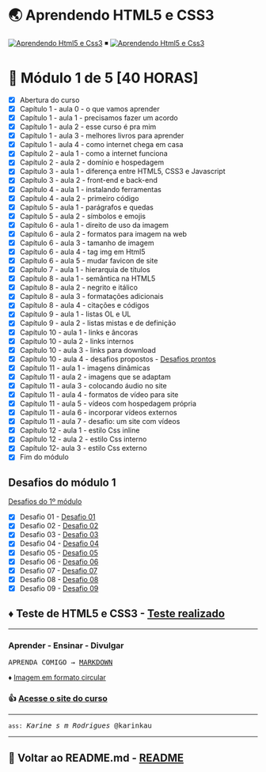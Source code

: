 # 🌏 Aprendendo HTML5 e CSS3

[![Aprendendo Html5 e Css3](https://img.shields.io/badge/2022-Aprendendo_HTML_5-FF4500?labelColor=000&logo=html5&logoColor=FF4500&logoWidth=20&style=flat-square)](https://www.cursoemvideo.com/) ◾
[![Aprendendo Html5 e Css3](https://img.shields.io/badge/2022-Aprendendo_CSS_3-0000FF?labelColor=000&logo=css3&logoColor=0000FF&logoWidth=20&style=flat-square)](https://www.cursoemvideo.com/)

# 🌟 Módulo 1 de 5 [40 HORAS]

- [x] Abertura do curso
- [x] Capítulo 1 - aula 0 - o que vamos aprender
- [x] Capítulo 1 - aula 1 - precisamos fazer um acordo 
- [x] Capítulo 1 - aula 2 - esse curso é pra mim
- [x] Capítulo 1 - aula 3 - melhores livros para aprender
- [x] Capítulo 1 - aula 4 - como internet chega em casa
- [x] Capítulo 2 - aula 1 - como a internet funciona
- [x] Capítulo 2 - aula 2 - domínio e hospedagem
- [x] Capítulo 3 - aula 1 - diferença entre HTML5, CSS3 e Javascript
- [x] Capítulo 3 - aula 2 - front-end e back-end
- [x] Capítulo 4 - aula 1 - instalando ferramentas
- [x] Capítulo 4 - aula 2 - primeiro código
- [x] Capítulo 5 - aula 1 - parágrafos e quedas
- [x] Capítulo 5 - aula 2 - símbolos e emojis
- [x] Capítulo 6 - aula 1 - direito de uso da imagem
- [x] Capítulo 6 - aula 2 - formatos para imagem na web
- [x] Capítulo 6 - aula 3 - tamanho de imagem
- [x] Capítulo 6 - aula 4 - tag img em Html5
- [x] Capítulo 6 - aula 5 - mudar favicon de site
- [x] Capítulo 7 - aula 1 - hierarquia de títulos
- [x] Capítulo 8 - aula 1 - semântica na HTML5 
- [x] Capítulo 8 - aula 2 - negrito e itálico 
- [x] Capítulo 8 - aula 3 - formatações adicionais 
- [x] Capítulo 8 - aula 4 - citações e códigos 
- [x] Capítulo 9 - aula 1 - listas OL e UL 
- [x] Capítulo 9 - aula 2 - listas mistas e de definição 
- [x] Capítulo 10 - aula 1 - links e âncoras 
- [x] Capítulo 10 - aula 2 - links internos
- [x] Capítulo 10 - aula 3 - links para download 
- [x] Capítulo 10 - aula 4 - desafios propostos - [Desafios prontos](https://karinkau.github.io/html5-css3/anotacoes/mod-1_cap-10_aula-4-desafios-propostos.pdf)
- [x] Capítulo 11 - aula 1 - imagens dinâmicas 
- [x] Capítulo 11 - aula 2 - imagens que se adaptam 
- [x] Capítulo 11 - aula 3 - colocando áudio no site
- [x] Capítulo 11 - aula 4 - formatos de vídeo para site
- [x] Capítulo 11 - aula 5 - vídeos com hospedagem própria
- [x] Capítulo 11 - aula 6 - incorporar vídeos externos
- [x] Capítulo 11 - aula 7 - desafio: um site com vídeos
- [X] Capítulo 12 - aula 1 - estilo Css inline
- [X] Capítulo 12 - aula 2 - estilo Css interno
- [X] Capítulo 12- aula 3 - estilo Css externo
- [X] Fim do módulo

## Desafios do módulo 1  

 [Desafios do 1º módulo](https://karinkau.github.io/html5-css3/anotacoes/mod-1_cap-10_aula-4-desafios-propostos.pdf)

- [x] Desafio 01 - [Desafio 01](https://karinkau.github.io/html5-css3/modulo1/desafio001.html)
- [x] Desafio 02 - [Desafio 02](https://karinkau.github.io/html5-css3/modulo1/desafio002.html)
- [x] Desafio 03 - [Desafio 03](https://karinkau.github.io/html5-css3/modulo1/desafio003.html)
- [x] Desafio 04 - [Desafio 04](https://karinkau.github.io/html5-css3/modulo1/desafio004.html)
- [x] Desafio 05 - [Desafio 05](https://karinkau.github.io/html5-css3/modulo1/desafio005.html)
- [x] Desafio 06 - [Desafio 06](https://karinkau.github.io/html5-css3/modulo1/desafio006.html)
- [x] Desafio 07 - [Desafio 07](https://karinkau.github.io/html5-css3/modulo1/desafio007.html)
- [x] Desafio 08 - [Desafio 08](https://karinkau.github.io/html5-css3/modulo1/desafio008.html)
- [x] Desafio 09 - [Desafio 09](https://karinkau.github.io/html5-css3/modulo1/desafio009.html)

## ♦ Teste de HTML5 e CSS3 - [Teste realizado](https://karinkau.github.io/html5-css3/anotacoes/teste-html5-css3-modulo-1.pdf)

___

### Aprender - Ensinar - Divulgar

<kbd>APRENDA COMIGO → [MARKDOWN](https://github.com/karinkau/karinkau/blob/main/markdown.md#user-content-fn-note-7944a2dd9f6f6d9f067f2020848d982c)</kbd>

♦ [Imagem em formato circular](https://karinkau.github.io/javascript/exercicios/aula12ex/imagem-em-formato-circular.pdf)


### 👍 [Acesse o site do curso](https://karinkau.github.io/html5-css3/index.html)
___

<kbd>`ass:` *Karine s m Rodrigues* @karinkau</kbd>

___

## 🌟 Voltar ao README.md - [README](https://github.com/karinkau/html5-css3)
